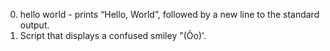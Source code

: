 0. hello world - prints “Hello, World”, followed by a new line to the standard output.
1. Script that displays a confused smiley "(Ôo)'.
